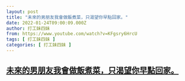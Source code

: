 ```yaml
---
layout: post
title: "未來的男朋友我會做飯煮菜，只渴望你早點回家。"
date: 2022-01-24T09:00:09.000Z
author: 打工妹四妹
from: https://www.youtube.com/watch?v=KFgsry6HrcU
tags: [ 打工妹四妹 ]
categories: [ 打工妹四妹 ]
---
```

<!--1643014809000-->
[未來的男朋友我會做飯煮菜，只渴望你早點回家。](https://www.youtube.com/watch?v=KFgsry6HrcU)
------

<div>

</div>
